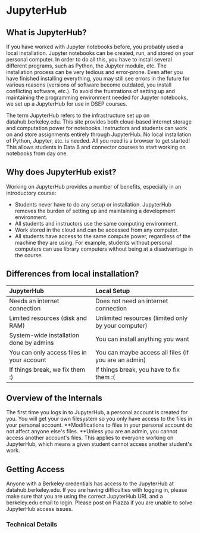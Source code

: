 # JupyterHub

## What is JupyterHub?

If you have worked with Jupyter notebooks before, you probably used a local installation. Jupyter notebooks can be created, run, and stored on your personal computer. In order to do all this, you have to install several different programs, such as Python, the Jupyter module, etc. The installation process can be very tedious and error-prone. Even after you have finished installing everything, you may still see errors in the future for various reasons \(versions of software become outdated, you install conflicting software, etc.\). To avoid the frustrations of setting up and maintaining the programming environment needed for Jupyter notebooks, we set up a JupyterHub for use in DSEP courses.

The term JupyterHub refers to the infrastructure set up on datahub.berkeley.edu. This site provides both cloud-based internet storage and computation power for notebooks. Instructors and students can work on and store assignments entirely through JupyterHub. No local installation of Python, Jupyter, etc. is needed. All you need is a browser to get started! This allows students in Data 8 and connector courses to start working on notebooks from day one.

## Why does JupyterHub exist?

Working on JupyterHub provides a number of benefits, especially in an introductory course:

* Students never have to do any setup or installation. JupyterHub removes the burden of setting up and maintaining a development environment.
* All students and instructors use the same computing environment.
* Work stored in the cloud and can be accessed from any computer. 
* All students have access to the same compute power, regardless of the machine they are using. For example, students without personal computers can use library computers without being at a disadvantage in the course. 

## Differences from local installation?

| **JupyterHub** | **Local Setup** |
| :--- | :--- |
| Needs an internet connection | Does not need an internet connection |
| Limited resources \(disk and RAM\) | Unlimited resources \(limited only by your computer\) |
| System-wide installation done by admins | You can install anything you want |
| You can only access files in your account | You can maybe access all files \(if you are an admin\) |
| If things break, we fix them :\) | If things break, you have to fix them :\( |

## Overview of the Internals

The first time you logs in to JupyterHub, a personal account is created for you. You will get your own filesystem so you only have access to the files in your personal account. **Modifications to files in your personal account do not affect anyone else's files. **Unless you are an admin, you cannot access another account's files. This applies to everyone working on JupyterHub, which means a given student cannot access another student's work.

## Getting Access

Anyone with a Berkeley credentials has access to the JupyterHub at datahub.berkeley.edu. If you are having difficulties with logging in, please make sure that you are using the correct JupyterHub URL and a berkeley.edu email to login. Please post on Piazza if you are unable to solve JupyterHub access issues.

### Technical Details



